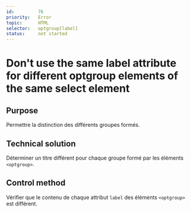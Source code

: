 ```yaml
---
id:         76
priority:   Error
topic:      HTML
selector:   optgroup[label]
status:     not started
---
```


# Don't use the same label attribute for different optgroup elements of the same select element

## Purpose

Permettre la distinction des différents groupes formés.

## Technical solution

Déterminer un titre différent pour chaque groupe formé par les éléments `<optgroup>`.

## Control method

Vérifier que le contenu de chaque attribut `label` des éléments `<optgroup>` est différent.
